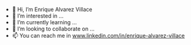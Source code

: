 - 👋 Hi, I’m Enrique Alvarez Villace
- 👀 I’m interested in ...
- 🌱 I’m currently learning ...
- 💞️ I’m looking to collaborate on ...
- 📫 You can reach me in www.linkedin.com/in/enrique-alvarez-villace

<!---
ealvarezv/ealvarezv is a ✨ special ✨ repository because its `README.md` (this file) appears on your GitHub profile.
You can click the Preview link to take a look at your changes.
--->
